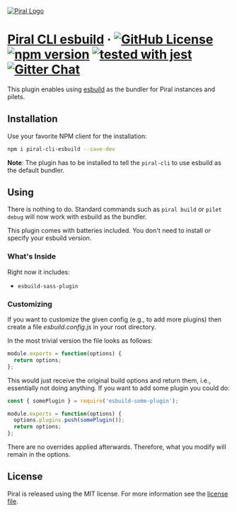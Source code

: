[![Piral Logo](https://github.com/smapiot/piral/raw/main/docs/assets/logo.png)](https://piral.io)

# [Piral CLI esbuild](https://piral.io) &middot; [![GitHub License](https://img.shields.io/badge/license-MIT-blue.svg)](https://github.com/smapiot/piral-cli-esbuild/blob/main/LICENSE) [![npm version](https://img.shields.io/npm/v/piral-cli-esbuild.svg?style=flat)](https://www.npmjs.com/package/piral-cli-esbuild) [![tested with jest](https://img.shields.io/badge/tested_with-jest-99424f.svg)](https://jestjs.io) [![Gitter Chat](https://badges.gitter.im/gitterHQ/gitter.png)](https://gitter.im/piral-io/community)

This plugin enables using [esbuild](https://esbuild.github.io) as the bundler for Piral instances and pilets.

## Installation

Use your favorite NPM client for the installation:

```sh
npm i piral-cli-esbuild --save-dev
```

**Note**: The plugin has to be installed to tell the `piral-cli` to use esbuild as the default bundler.

## Using

There is nothing to do. Standard commands such as `piral build` or `pilet debug` will now work with esbuild as the bundler.

This plugin comes with batteries included. You don't need to install or specify your esbuild version.

### What's Inside

Right now it includes:

- `esbuild-sass-plugin`

### Customizing

If you want to customize the given config (e.g., to add more plugins) then create a file *esbuild.config.js* in your root directory.

In the most trivial version the file looks as follows:

```js
module.exports = function(options) {
  return options;
};
```

This would just receive the original build options and return them, i.e., essentially not doing anything. If you want to add some plugin you could do:

```js
const { somePlugin } = require('esbuild-some-plugin');

module.exports = function(options) {
  options.plugins.push(somePlugin());
  return options;
};
```

There are no overrides applied afterwards. Therefore, what you modify will remain in the options.

## License

Piral is released using the MIT license. For more information see the [license file](./LICENSE).
